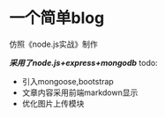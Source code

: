# 一个简单blog

仿照《node.js实战》制作

***采用了node.js+express+mongodb***
todo:
- 引入mongoose,bootstrap
- 文章内容采用前端markdown显示
- 优化图片上传模块